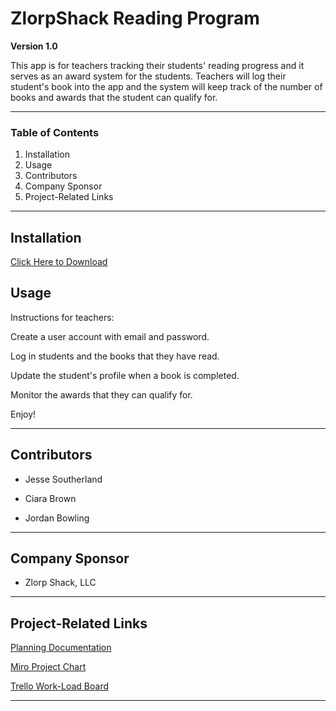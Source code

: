 # ZlorpShack Reading Program

**Version 1.0**

This app is for teachers tracking their students' reading progress and it serves as an award system for the students.
Teachers will log their student's book into the app and the system will keep track of the number of books and awards that the student can qualify for.

---

### Table of Contents

1. Installation
2. Usage
3. Contributors
4. Company Sponsor
5. Project-Related Links

---

## Installation

[Click Here to Download](https://github.com/cnbrown2021/ZlorpShack/archive/refs/heads/master.zip)

## Usage

Instructions for teachers:

Create a user account with email and password.

Log in students and the books that they have read.

Update the student's profile when a book is completed.

Monitor the awards that they can qualify for.

Enjoy!

---

## Contributors

  * Jesse Southerland
  
  * Ciara Brown
  
  * Jordan Bowling

---

## Company Sponsor

  * Zlorp Shack, LLC

---

## Project-Related Links

[Planning Documentation](https://docs.google.com/document/d/12o8-2W4Qsp2XJ8uqeXxJztZ0m_LuNBIe9tTrxSnUgZ4/edit?usp=sharing)

[Miro Project Chart](https://miro.com/app/board/o9J_lofkAVU=/)

[Trello Work-Load Board](https://trello.com/invite/b/x2oUty9K/a9863da54df56e5656ed355632180a0a/zlorp-shack-reading-program)

___
